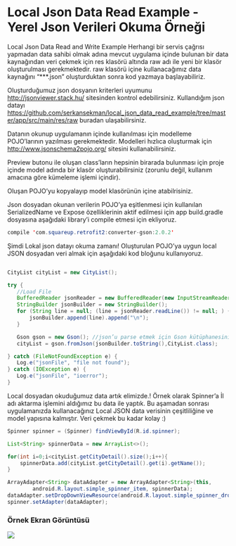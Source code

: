 # Local Json Data Read Example - Yerel Json Verileri Okuma Örneği


Local Json Data Read and Write Example
Herhangi bir servis çağrısı yapmadan data sahibi olmak adına mevcut uygulama içinde bulunan bir data kaynağından veri çekmek için res klasörü altında raw adı ile yeni bir klasör oluşturulması gerekmektedir. 
raw klasörü içine kullanacağımız data kaynağını “***.json” oluşturduktan sonra kod yazmaya başlayabiliriz. 

 

Oluşturduğumuz json dosyanın kriterleri uyumunu  http://jsonviewer.stack.hu/ sitesinden kontrol edebilirsiniz. Kullandığım json datayı https://github.com/serkansekman/local_json_data_read_example/tree/master/app/src/main/res/raw buradan ulaşabilirsiniz. 

Datanın okunup uygulamanın içinde kullanılması için modelleme POJO’larının yazılması gerekmektedir. Modelleri hızlıca oluşturmak için http://www.jsonschema2pojo.org/ sitesini kullanabilirsiniz.



Preview butonu ile oluşan class’ların hepsinin birarada bulunması için proje içinde model adında bir klasör oluşturabilirsiniz (zorunlu değil, kullanım amacına göre kümeleme işlemi içindir).


Oluşan POJO’yu kopyalayıp model klasörünün içine atabilrisiniz.
 

Json dosyadan okunan verilerin POJO’ya eşitlenmesi için kullanılan SerializedName ve Expose özelliklerinin aktif edilmesi için app build.gradle dosyasına aşağıdaki library’i compile etmesi için ekliyoruz.

```java
compile 'com.squareup.retrofit2:converter-gson:2.0.2'
 ```
 


Şimdi Lokal json datayı okuma zamanı!
Oluşturulan POJO’ya uygun local JSON dosyadan veri almak için aşağıdaki kod bloğunu kullanıyoruz.

 ```java
 
 CityList cityList = new CityList();

try {
    //Load File
    BufferedReader jsonReader = new BufferedReader(new InputStreamReader(this.getResources().openRawResource(R.raw.jsondata)));
    StringBuilder jsonBuilder = new StringBuilder();
    for (String line = null; (line = jsonReader.readLine()) != null; ) {
        jsonBuilder.append(line).append("\n");
    }

    Gson gson = new Gson(); //json’u parse etmek için Gson kütüphanesini kullanıyoruz
    cityList = gson.fromJson(jsonBuilder.toString(),CityList.class);

} catch (FileNotFoundException e) {
    Log.e("jsonFile", "file not found");
} catch (IOException e) {
    Log.e("jsonFile", "ioerror");
}
 ```
Local dosyadan okuduğumuz data artık elimizde.!
Örnek olarak Spinner’a İl adı aktarma işlemini aldığımız bu data ile yaptık. Bu aşamadan sonrası uygulamanızda kullanacağınız Local JSON data verisinin çeşitliliğine ve model yapısına kalmıştır. Veri çekmek bu kadar kolay :)

```java
Spinner spinner = (Spinner) findViewById(R.id.spinner);

List<String> spinnerData = new ArrayList<>();

for(int i=0;i<cityList.getCityDetail().size();i++){
    spinnerData.add(cityList.getCityDetail().get(i).getName());
}

ArrayAdapter<String> dataAdapter = new ArrayAdapter<String>(this,
        android.R.layout.simple_spinner_item, spinnerData);
dataAdapter.setDropDownViewResource(android.R.layout.simple_spinner_dropdown_item);
spinner.setAdapter(dataAdapter);
 ```

### Örnek Ekran Görüntüsü

<img src="https://media.giphy.com/media/xTcf1jm6Pw6He07m3C/giphy.gif">
